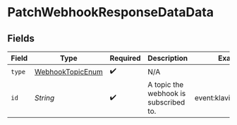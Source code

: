 # PatchWebhookResponseDataData


## Fields

| Field                                                           | Type                                                            | Required                                                        | Description                                                     | Example                                                         |
| --------------------------------------------------------------- | --------------------------------------------------------------- | --------------------------------------------------------------- | --------------------------------------------------------------- | --------------------------------------------------------------- |
| `type`                                                          | [WebhookTopicEnum](../../models/components/WebhookTopicEnum.md) | :heavy_check_mark:                                              | N/A                                                             |                                                                 |
| `id`                                                            | *String*                                                        | :heavy_check_mark:                                              | A topic the webhook is subscribed to.                           | event:klaviyo.sent_sms                                          |